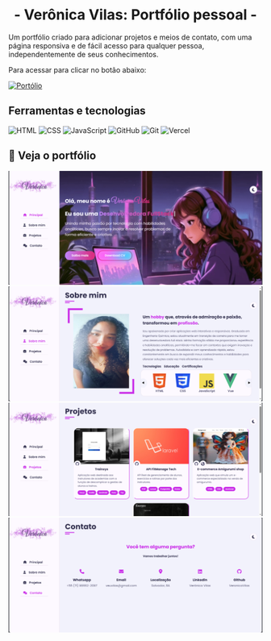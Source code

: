 <div align="center">
  <h1>- Verônica Vilas: Portfólio pessoal -</h1>
</div>

Um portfólio criado para adicionar projetos e meios de contato, com uma página responsiva e de fácil acesso para qualquer pessoa, independentemente de seus conhecimentos.

Para acessar para clicar no botão abaixo:

[![Portólio](https://img.shields.io/badge/Portfolio-CA2DE8?style=for-the-badge&logo=portfolio&logoColor=CA2DE8)](https://portfolioveronicavilas.vercel.app/)

## Ferramentas e tecnologias
![HTML](https://img.shields.io/badge/HTML5-000?style=for-the-badge&logo=html5&logoColor=E34F26)
![CSS](https://img.shields.io/badge/CSS3-000?style=for-the-badge&logo=css3&logoColor=1572B6)
![JavaScript](https://img.shields.io/badge/JavaScript-000?style=for-the-badge&logo=javascript&logoColor=ED8B00)
![GitHub](https://img.shields.io/badge/GitHub-000?style=for-the-badge&logo=github&logoColor=30A3DC)
![Git](https://img.shields.io/badge/Git-000?style=for-the-badge&logo=git&logoColor=E94D5F)
![Vercel](https://img.shields.io/badge/vercel-000?style=for-the-badge&logo=vercel&logoColor=E94D5F)


## 👀 Veja o portfólio

![Home](/src/assets/img/demonstration/home.png)
![Sobre](/src/assets/img/demonstration/about.png)
![Projetos](/src/assets/img/demonstration/project.png)
![Contact](/src/assets/img/demonstration/contact.png)